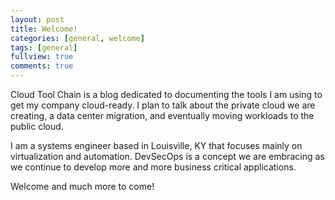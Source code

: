 ```yaml
---
layout: post
title: Welcome!
categories: [general, welcome]
tags: [general]
fullview: true
comments: true
---
```


Cloud Tool Chain is a blog dedicated to documenting the tools I am using to get my company cloud-ready.  I plan to talk about the private cloud we are creating, a data center migration, and eventually moving workloads to the public cloud.

I am a systems engineer based in Louisville, KY that focuses mainly on virtualization and automation.  DevSecOps is a concept we are embracing as we continue to develop more and more business critical applications.

Welcome and much more to come!
